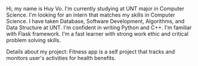 Hi, my name is Huy Vo. I'm currently studying at UNT major in Computer Science.
I'm looking for an intern that matches my skills in Computer Science.
I have taken Database, Software Development, Algorithms, and Data Structure at UNT.
I'm confident in writing Python and C++.
I'm familiar with Flask framework.
I'm a fast learner with strong work ethic and critical problem solving skills.

Details about my project:
Fitness app is a self project that tracks and monitors user's activities for health benefits.
